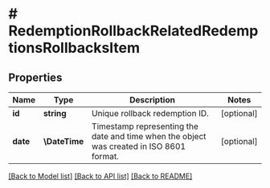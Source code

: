# # RedemptionRollbackRelatedRedemptionsRollbacksItem

## Properties

Name | Type | Description | Notes
------------ | ------------- | ------------- | -------------
**id** | **string** | Unique rollback redemption ID. | [optional]
**date** | **\DateTime** | Timestamp representing the date and time when the object was created in ISO 8601 format. | [optional]

[[Back to Model list]](../../README.md#models) [[Back to API list]](../../README.md#endpoints) [[Back to README]](../../README.md)
